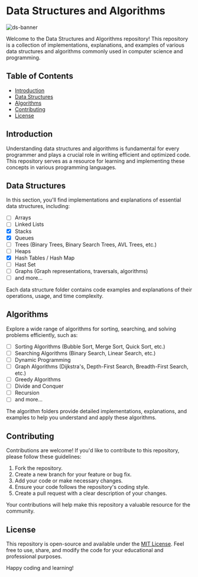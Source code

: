 # Data Structures and Algorithms

![ds-banner](https://github.com/Darkrove/data-structures-and-algorithms/assets/53792139/a09d8c5e-12eb-41a7-ac3a-b59afb4f98fb)

Welcome to the Data Structures and Algorithms repository! This repository is a collection of implementations, explanations, and examples of various data structures and algorithms commonly used in computer science and programming.

## Table of Contents

- [Introduction](#introduction)
- [Data Structures](#data-structures)
- [Algorithms](#algorithms)
- [Contributing](#contributing)
- [License](#license)

## Introduction

Understanding data structures and algorithms is fundamental for every programmer and plays a crucial role in writing efficient and optimized code. This repository serves as a resource for learning and implementing these concepts in various programming languages.

## Data Structures

In this section, you'll find implementations and explanations of essential data structures, including:

- [ ] Arrays
- [ ] Linked Lists
- [x] Stacks
- [x] Queues
- [ ] Trees (Binary Trees, Binary Search Trees, AVL Trees, etc.)
- [ ] Heaps
- [x] Hash Tables / Hash Map
- [ ] Hast Set
- [ ] Graphs (Graph representations, traversals, algorithms)
- [ ] and more...

Each data structure folder contains code examples and explanations of their operations, usage, and time complexity.

## Algorithms

Explore a wide range of algorithms for sorting, searching, and solving problems efficiently, such as:

- [ ] Sorting Algorithms (Bubble Sort, Merge Sort, Quick Sort, etc.)
- [ ] Searching Algorithms (Binary Search, Linear Search, etc.)
- [ ] Dynamic Programming
- [ ] Graph Algorithms (Dijkstra's, Depth-First Search, Breadth-First Search, etc.)
- [ ] Greedy Algorithms
- [ ] Divide and Conquer
- [ ] Recursion
- [ ] and more...

The algorithm folders provide detailed implementations, explanations, and examples to help you understand and apply these algorithms.

## Contributing

Contributions are welcome! If you'd like to contribute to this repository, please follow these guidelines:

1. Fork the repository.
2. Create a new branch for your feature or bug fix.
3. Add your code or make necessary changes.
4. Ensure your code follows the repository's coding style.
5. Create a pull request with a clear description of your changes.

Your contributions will help make this repository a valuable resource for the community.

## License

This repository is open-source and available under the [MIT License](LICENSE). Feel free to use, share, and modify the code for your educational and professional purposes.

Happy coding and learning!
